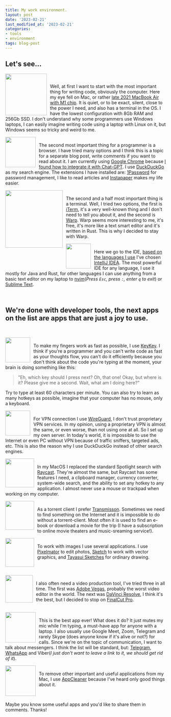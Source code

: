 ```yaml
---
title: My work environment.
layout: post
date: '2023-02-21'
last_modified_at: '2023-02-21'
categories:
- tools
- environment
tags: blog-post
---
```

## Let's see...
[<img style="float: left; margin-right: 10px;" src="https://external-content.duckduckgo.com/iu/?u=https%3A%2F%2Ffreepngimg.com%2Fdownload%2Fapple%2F58687-logo-computer-apple-icons-free-hd-image.png&f=1&nofb=1&ipt=6b67f1d4e3a1dd672bb36a6d0c6dfbcba5cf3bffb681e8823bfb4c5612f25d31&ipo=images" width="130"/>](https://www.apple.com) <br/>
<!--more-->
Well, at first I want to start with the most important thing for writing code, obviously the computer. Here my eye fell on Mac, or rather [late 2021 MacBook Air with M1 chip](https://support.apple.com/kb/SP825?locale=en_US). It is quiet, or to be exact, silent, close to the power I need, and also has a terminal in the OS. I have the lowest configuration with 8Gb RAM and 256Gb SSD. I don't understand why some programmers use Windows laptops, I can easily imagine writing code using a laptop with Linux on it, but Windows seems so tricky and weird to me.
<br/>

[<img style="float: left; margin-right: 10px;" src="https://external-content.duckduckgo.com/iu/?u=https%3A%2F%2Fwww.techora.net%2Fwp-content%2Fuploads%2F2017%2F10%2FGoogle-Chrome-for-MAC.png&f=1&nofb=1&ipt=98b84cb6babe21920b5367e4b77df6bec59804aea79f3d3f408555e5626f34f0&ipo=images" width="95"/>](https://www.google.com/intl/en/chrome/)<br/>
The second most important thing for a programmer is a browser. I have tried many options and I think this is a topic for a separate blog post, write comments if you want to read about it. I am currently using [Google Chrome](https://www.google.com/intl/en/chrome/) because [I found how to integrate it with Chat-GPT](https://github.com/adamlui/userscripts/tree/master/chatgpt/duckduckgpt). I use [DuckDuckGo](https://duckduckgo.com/) as my search engine. The extensions I have installed are: [1Password](https://1password.com/downloads/mac/) for password management, I like to read articles and [Instapaper](https://www.instapaper.com/u) makes my life easier.

[<img style="float: left; margin-right: 10px;" src="https://external-content.duckduckgo.com/iu/?u=https%3A%2F%2Fgyazo.com%2F54f26d830c36f65fb4b8a89a554bdd75%2Fmax_size%2F1000&f=1&nofb=1&ipt=81642921db010bda7370e659696e6050a6c0db85fd8013ff5af3509c94fe3d0c&ipo=images" width="180"/>](https://www.warp.dev/) <br/>
The second and a half most important thing is a terminal. Well, I tried two options, the first is [iTerm](https://iterm2.com/), it's a very well-known thing and I don't need to tell you about it, and the second is [Warp](https://www.warp.dev/). Warp seems more interesting to me, it's free, it's more like a text smart editor and it's written in Rust. This is why I decided to stay with Warp.
<br/>

[<img style="float: left; margin-right: 10px;" src="https://external-content.duckduckgo.com/iu/?u=http%3A%2F%2Flogonoid.com%2Fimages%2Fintellij-idea-logo.png&f=1&nofb=1&ipt=80e21dfb3e7de50c8489181ad6fca3847b36b636f39cdec0c489ff79b62f3c68&ipo=images" width="78"/>](https://www.jetbrains.com/idea/) <br/>
Here we go to the IDE, [based on the languages I use](/about/) I've chosen [IntelliJ IDEA](https://www.jetbrains.com/idea/). The most powerful IDE for any language, I use it mostly for Java and Rust, for other languages I can use anything from a basic text editor on my laptop to [nvim](https://neovim.io/)(*Press `Esc`, press `:`, enter `q` to exit*) or [Sublime Text](https://www.sublimetext.com/).

<br/>

## We're done with developer tools, the next apps on the list are apps that are just a joy to use.
<br/>

[<img style="float: left; margin-right: 10px;" src="https://imgix.setapp.com/app/274/6864/icon-1667153417-635ebe099b4a8.png?auto=format%2Ccompress&dpr=2&ixlib=php-3.3.1&q=75&w=128" width="78"/>](https://setapp.com/apps/keykey-typing-tutor)<br/>
To make my fingers work as fast as possible, I use [KeyKey](https://setapp.com/apps/keykey-typing-tutor). I think if you're a programmer and you can't write code as fast as your thoughts flow, you can't do it efficiently because you don't think about the code you're typing at the moment, your brain is doing something like this:

  > "Eh, which key should I press next? Oh, that one! Okay, but where is it? Please give me a second. Wait, what am I doing here?"

Try to type at least 60 characters per minute. You can also try to learn as many hotkeys as possible, imagine that your computer has no mouse, only a keyboard.

[<img style="float: left; margin-right: 10px;" src="https://external-content.duckduckgo.com/iu/?u=https%3A%2F%2Fcdn.icon-icons.com%2Ficons2%2F2699%2FPNG%2F512%2Fwireguard_logo_icon_168760.png&f=1&nofb=1&ipt=72d853549a1ed14e478d5ddef30b806c50923cc5d77aa1cbb3881d6f6394b60b&ipo=images" width="78"/>](https://www.wireguard.com/)<br/>
For VPN connection I use [WireGuard](https://www.wireguard.com/), I don't trust proprietary VPN services. In my opinion, using a proprietary VPN is almost the same, or even worse, than not using one at all. So I set up my own server. In today's world, it is impossible to use the Internet or even PC without VPN because of traffic sniffers, targeted ads, etc. This is also the reason why I use DuckDuckGo instead of other search engines. 

[<img style="float: left; margin-right: 10px;" src="https://external-content.duckduckgo.com/iu/?u=https%3A%2F%2Fwww.eu-startups.com%2Fwp-content%2Fuploads%2F2021%2F03%2Fraycast.png&f=1&nofb=1&ipt=a0801b5825f719279ddfffc70cdedd21b1817fa4661c6ee5b08ed05eb9d7b7af&ipo=images" width="90"/>](https://www.raycast.com/)<br/>
In my MacOS I replaced the standard Spotlight search with [Raycast](https://www.raycast.com/). They're almost the same, but Raycast has some features I need, a clipboard manager, currency converter, system-wide search, and the ability to set any hotkey to any application. I almost never use a mouse or trackpad when working on my computer.


[<img style="float: left; margin-right: 10px;" src="https://external-content.duckduckgo.com/iu/?u=https%3A%2F%2Fwww.rapidseedbox.com%2Fwp-content%2Fuploads%2FTransmission_icon.png&f=1&nofb=1&ipt=89cdd81b7f0731be1d7c85626d3d38504d91e7f9e77ed0b4af29bd05aaab9643&ipo=images" width="90"/>](https://transmissionbt.com/)<br/>
As a torrent client I prefer [Transmisson](https://transmissionbt.com/). Sometimes we need to find something on the Internet and it is impossible to do without a torrent-client. Most often it is used to find an e-book or download a movie for the trip (I have a subscription to online movie theaters and music-sreaming service!).


[<img style="float: left; margin-right: 10px;" src="https://external-content.duckduckgo.com/iu/?u=https%3A%2F%2Ftidbits.com%2Fuploads%2F2018%2F06%2FPixelmator-Pro-1-icon.png&f=1&nofb=1&ipt=01a6f0c47dddbf175ccdea34d48319de8b77fa8f57921ed05f7092e7390d07a3&ipo=images" width="90"/>](https://www.pixelmator.com/pro/)<br/>
To work with images I use several applications. I use [Pixelmator](https://www.pixelmator.com/pro/) to edit photos, [Sketch](https://www.sketch.com/) to work with vector graphics, and [Tayasui Sketches](https://www.tayasui.com/sketches/) for ordinary drawing.<br/><br/><br/>

[<img style="float: left; margin-right: 10px;" src="https://external-content.duckduckgo.com/iu/?u=https%3A%2F%2Fcdn.icon-icons.com%2Ficons2%2F3053%2FPNG%2F512%2Ffinal_cut_pro_macos_bigsur_icon_190177.png&f=1&nofb=1&ipt=10eeb3a48d421a273a658b886945b8599cf8832b69b3021fae85a935c5e824c2&ipo=images" width="86"/>](https://www.apple.com/final-cut-pro/)<br/>
I also often need a video production tool, I've tried three in all time. The first was [Adobe Vegas](https://www.vegascreativesoftware.com/us/), probably the worst video editor in the world. The next was [DaVinci Resolve](https://www.blackmagicdesign.com/products/davinciresolve), I think it's the best, but I decided to stop on [FinalCut Pro](https://www.apple.com/final-cut-pro/).<br/><br/>

[<img style="float: left; margin-right: 10px;" src="https://external-content.duckduckgo.com/iu/?u=https%3A%2F%2Funclack.app%2Fimages%2Fappicon.png&f=1&nofb=1&ipt=e52bb961fedb1e495291016c7fcfb7f364604e045013fe3ceac043a624cbc3e3&ipo=images" width="95"/>](https://www.pixelmator.com/pro/)<br/>
This is the best app ever! What does it do? It just mutes my mic while I'm typing, a must-have app for anyone with a laptop. I also usually use Google Meet, Zoom, Telegram and rarely Skype (does anyone know if it's alive or not?) for calls. Since we're on the topic of communication, I want to talk about messengers. I think the list will be standard, but: [Telegram](https://telegram.org/), [WhatsApp](https://www.whatsapp.com/) and Viber(*I just don't want to leave a link to it, we should get rid of it*).

[<img style="float: left; margin-right: 10px;" src="https://external-content.duckduckgo.com/iu/?u=http%3A%2F%2Fcore4.staticworld.net%2Fimages%2Farticle%2F2015%2F10%2Fappcleaner-icon-100623013-large.png&f=1&nofb=1&ipt=4f2a6b4192486d478e86a8a27ea2598af11333d7cd8b02c0bc7e9f79d3262370&ipo=images
" width="95"/>](https://freemacsoft.net/appcleaner/)<br/>
To remove other important and useful applications from my Mac, I use [AppCleaner](https://freemacsoft.net/appcleaner/) because I've heard only good things about it.

<br/>

Maybe you know some useful apps and you'd like to share them in comments. Thanks!
